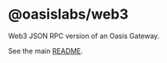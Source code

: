 # @oasislabs/web3

Web3 JSON RPC version of an Oasis Gateway.

See the main [README](https://github.com/oasislabs/oasis.js/blob/master/README.md).
